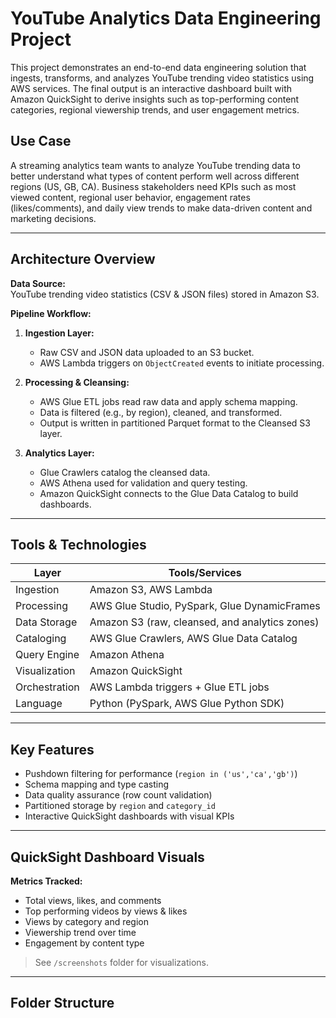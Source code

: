 
# YouTube Analytics Data Engineering Project

This project demonstrates an end-to-end data engineering solution that ingests, transforms, and analyzes YouTube trending video statistics using AWS services. The final output is an interactive dashboard built with Amazon QuickSight to derive insights such as top-performing content categories, regional viewership trends, and user engagement metrics.

## Use Case

A streaming analytics team wants to analyze YouTube trending data to better understand what types of content perform well across different regions (US, GB, CA). Business stakeholders need KPIs such as most viewed content, regional user behavior, engagement rates (likes/comments), and daily view trends to make data-driven content and marketing decisions.

---

## Architecture Overview

**Data Source:**  
YouTube trending video statistics (CSV & JSON files) stored in Amazon S3.

**Pipeline Workflow:**
1. **Ingestion Layer:**
   - Raw CSV and JSON data uploaded to an S3 bucket.
   - AWS Lambda triggers on `ObjectCreated` events to initiate processing.

2. **Processing & Cleansing:**
   - AWS Glue ETL jobs read raw data and apply schema mapping.
   - Data is filtered (e.g., by region), cleaned, and transformed.
   - Output is written in partitioned Parquet format to the Cleansed S3 layer.

3. **Analytics Layer:**
   - Glue Crawlers catalog the cleansed data.
   - AWS Athena used for validation and query testing.
   - Amazon QuickSight connects to the Glue Data Catalog to build dashboards.

---

## Tools & Technologies

| Layer           | Tools/Services                                                                 |
|----------------|----------------------------------------------------------------------------------|
| Ingestion       | Amazon S3, AWS Lambda                                                          |
| Processing      | AWS Glue Studio, PySpark, Glue DynamicFrames                                   |
| Data Storage    | Amazon S3 (raw, cleansed, and analytics zones)                                 |
| Cataloging      | AWS Glue Crawlers, AWS Glue Data Catalog                                       |
| Query Engine    | Amazon Athena                                                                  |
| Visualization   | Amazon QuickSight                                                              |
| Orchestration   | AWS Lambda triggers + Glue ETL jobs                                            |
| Language        | Python (PySpark, AWS Glue Python SDK)                                          |

---

## Key Features

- Pushdown filtering for performance (`region in ('us','ca','gb')`)
- Schema mapping and type casting
- Data quality assurance (row count validation)
- Partitioned storage by `region` and `category_id`
- Interactive QuickSight dashboards with visual KPIs

---

## QuickSight Dashboard Visuals

**Metrics Tracked:**
- Total views, likes, and comments
- Top performing videos by views & likes
- Views by category and region
- Viewership trend over time
- Engagement by content type

> See `/screenshots` folder for visualizations.

---

## Folder Structure

